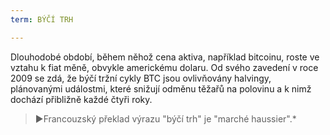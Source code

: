 ```yaml
---
term: BÝČÍ TRH

---
```

Dlouhodobé období, během něhož cena aktiva, například bitcoinu, roste ve vztahu k fiat měně, obvykle americkému dolaru. Od svého zavedení v roce 2009 se zdá, že býčí tržní cykly BTC jsou ovlivňovány halvingy, plánovanými událostmi, které snižují odměnu těžařů na polovinu a k nimž dochází přibližně každé čtyři roky.

> ►Francouzský překlad výrazu "býčí trh" je "marché haussier".*